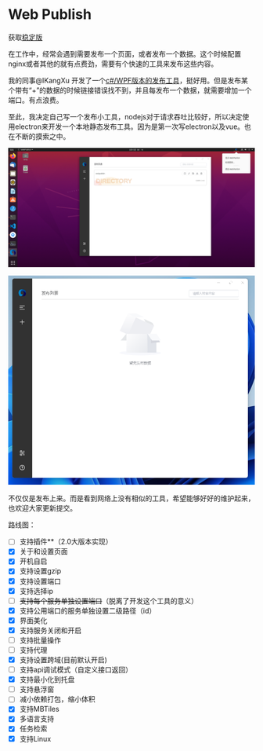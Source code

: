 # Web Publish

获取[稳定版](http://webpublish.tangweitian.cn)

在工作中，经常会遇到需要发布一个页面，或者发布一个数据。这个时候配置nginx或者其他的就有点费劲，需要有个快速的工具来发布这些内容。

我的同事@IKangXu 开发了一个[c#/WPF版本的发布工具](https://github.com/IKangXu/ServiceListener)，挺好用。但是发布某个带有“+”的数据的时候链接错误找不到，并且每发布一个数据，就需要增加一个端口。有点浪费。

至此，我决定自己写一个发布小工具，nodejs对于请求吞吐比较好，所以决定使用electron来开发一个本地静态发布工具。因为是第一次写electron以及vue。也在不断的摸索之中。

![](images/2022-03-15-23-11-40.png)

![](images/2022-03-15-23-14-00.png)

不仅仅是发布上来。而是看到网络上没有相似的工具，希望能够好好的维护起来，也欢迎大家更新提交。

路线图：

- [ ] 支持插件**（2.0大版本实现）
- [x] 关于和设置页面
- [x] 开机自启
- [x] 支持设置gzip
- [x] 支持设置端口
- [X] 支持选择ip
- [ ] ~~支持每个服务单独设置端口~~（脱离了开发这个工具的意义）
- [x] 支持公用端口的服务单独设置二级路径（id）
- [x] 界面美化
- [x] 支持服务关闭和开启
- [ ] 支持批量操作
- [ ] 支持代理
- [x] 支持设置跨域(目前默认开启)
- [ ] 支持api调试模式（自定义接口返回）
- [x] 支持最小化到托盘
- [ ] 支持悬浮窗
- [ ] 减小依赖打包，缩小体积
- [x] 支持MBTiles
- [x] 多语言支持
- [x] 任务检索
- [x] 支持Linux
